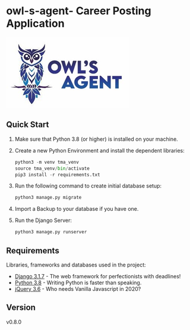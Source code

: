 # owl-s-agent- Career Posting Application

![Scheme](owl_agent/website/static/img/logo/logo.png)


## Quick Start

1. Make sure that Python 3.8 (or higher) is installed
on your machine.

2. Create a new Python Environment and install the dependent libraries:

    ```python
    python3 -m venv tma_venv
    source tma_venv/bin/activate
    pip3 install -r requirements.txt
    ```


3. Run the following command to create initial database setup:

    ```python
    python3 manage.py migrate
    ```

4. Import a Backup to your database if you have one.

5. Run the Django Server:

    ```python
    python3 manage.py runserver
    ```

## Requirements

Libraries, frameworks and databases used in the project:

* [Django 3.1.7]() - The web framework for perfectionists with deadlines!
* [Python 3.8]() - Writing Python is faster than speaking.
* [jQuery 3.6]() - Who needs Vanilla Javascript in 2020?


## Version
v0.8.0
